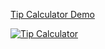 
[Tip Calculator Demo](https://www.youtube.com/watch?v=h3d96q63FD8)

[![Tip Calculator](https://img.youtube.com/vi/h3d96q63FD8/0.jpg)](https://www.youtube.com/watch?v=h3d96q63FD8)
